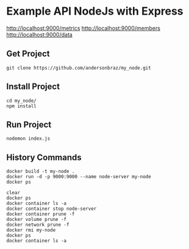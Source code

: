 # Example API NodeJs with Express

[http://localhost:9000/metrics](http://localhost:9000/metrics)
[http://localhost:9000/members](http://localhost:9000/members)
[http://localhost:9000/data](http://localhost:9000/data)


## Get Project

```shell
git clone https://github.com/andersonbraz/my_node.git
```

## Install Project

```shell
cd my_node/
npm install
```

## Run Project

```shell
nodemon index.js
```

## History Commands

```shell
docker build -t my-node .
docker run -d -p 9000:9000 --name node-server my-node
docker ps
```

```shell
clear
docker ps
docker container ls -a
docker container stop node-server
docker container prune -f
docker volume prune -f
docker network prune -f
docker rmi my-node
docker ps
docker container ls -a
```